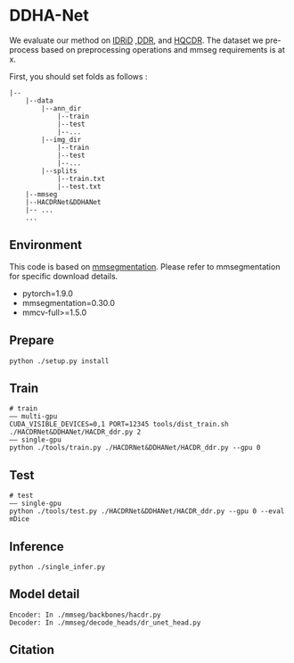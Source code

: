 # DDHA-Net
We evaluate our method on [IDRiD](https://ieee-dataport.org/open-access/indian-diabetic-retinopathy-image-dataset-idrid) ,[DDR](https://github.com/nkicsl/DDR-dataset), and [HQCDR](https://github.com/xqh180110910537/HQCDR).
The dataset we pre-process based on preprocessing operations and mmseg requirements is at x.

First, you should set folds as follows :
```
|--
    |--data
        |--ann_dir
            |--train
            |--test
            |--...
        |--img_dir
            |--train
            |--test
            |--...
        |--splits
            |--train.txt
            |--test.txt
    |--mmseg
    |--HACDRNet&DDHANet
    |-- ...
    ...
```

## Environment

This code is based on [mmsegmentation](https://github.com/open-mmlab/mmsegmentation). Please refer to mmsegmentation for specific download details.

-   pytorch=1.9.0
-   mmsegmentation=0.30.0
-   mmcv-full>=1.5.0
## Prepare
```
python ./setup.py install
```
## Train
```
# train
—— multi-gpu
CUDA_VISIBLE_DEVICES=0,1 PORT=12345 tools/dist_train.sh ./HACDRNet&DDHANet/HACDR_ddr.py 2
—— single-gpu
python ./tools/train.py ./HACDRNet&DDHANet/HACDR_ddr.py --gpu 0
```
## Test
```
# test
—— single-gpu
python ./tools/test.py ./HACDRNet&DDHANet/HACDR_ddr.py --gpu 0 --eval mDice
```
## Inference
```
python ./single_infer.py
```
## Model detail
```
Encoder: In ./mmseg/backbones/hacdr.py
Decoder: In ./mmseg/decode_heads/dr_unet_head.py
```
## Citation

